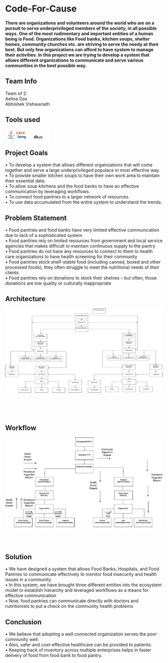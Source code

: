 # Code-For-Cause

#### There are organizations and volunteers around the world who are on a pursuit to serve underprivileged members of the society, in all possible ways. One of the most rudimentary and important entities of a human being is Food. Organizations like Food banks, kitchen soups, shelter homes, community churches etc. are striving to serve the needy at their best. But only few organizations can afford to have system to manage their activities. In this project we are trying to develop a system that allows different organizations to communicate and serve various communities in the best possible way.

## Team Info

Team of 2:
<br />
Aelina Das
<br />
Abhishek Vishwanath
<br />

## Tools used

<img align="left" alt="swing" width="70px" src="https://github.com/aelinadas/code-for-cause/blob/master/images/swing.png" />
<img align="left" alt="db4o" width="70px" src="https://github.com/aelinadas/code-for-cause/blob/master/images/db4o.jpg" />
<br />
<br />


## Project Goals

• To develop a system that allows different organizations that will come together and serve a large underprivileged populace in most effective way. <br />
• To provide smaller kitchen soups to have their own work area to maintain their essential data. <br />
• To allow soup kitchens and the food banks to have an effective communication by leveraging workflows. <br />
• To connect food pantries to a larger network of resources. <br />
• To use data accumulated from the entire system to understand the trends. <br />

## Problem Statement

• Food pantries and food banks have very limited effective communication due to lack of a sophisticated system <br />
• Food pantries rely on limited resources from government and local service agencies that makes difficult to maintain continuous supply to the pantry <br />
• Food pantries do not have any resources to connect to them to health care organizations to have health screening for their community <br />
• Food pantries stock shelf-stable food (including canned, boxed and other processed foods), they often struggle to meet the nutritional needs of their clients <br />
• Food pantries rely on donations to stock their shelves – but often, those donations are low quality or culturally inappropriate <br />

## Architecture
<img align="left" alt="architecture" src="https://github.com/aelinadas/code-for-cause/blob/master/images/architecture.png" />
<br /><br /><br /><br /><br /><br /><br /><br /><br /><br /><br /><br /><br /><br /><br /><br /><br /><br /><br /><br />

## Workflow
<img align="left" alt="architecture" src="https://github.com/aelinadas/code-for-cause/blob/master/images/workflow.png" />
<br /><br /><br /><br /><br /><br /><br /><br /><br /><br /><br /><br /><br /><br /><br /><br /><br /><br /><br /><br />

## Solution

• We have designed a system that allows Food Banks, Hospitals, and Food Pantries to communicate effectively to monitor food insecurity and health issues in a community <br />
• In this system, we have brought three different entities into the ecosystem model to establish hierarchy and leveraged workflows as a means for effective communication <br />
• Now, food pantries can communicate directly with doctors and nutritionists to put a check on the community health problems <br />

## Conclusion

• We believe that adopting a well connected organization serves the poor community well. <br />
• Also, safer and cost-effective healthcare can be provided to patients. <br />
• Keeping track of inventory across multiple enterprises helps in faster delivery of food from food bank to food pantry. <br />
